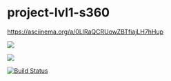 # project-lvl1-s360
https://asciinema.org/a/0LlRaQCRUowZBTfiajLH7hHup

<a href="https://codeclimate.com/github/Erquilenne/project-lvl1-s360/maintainability"><img src="https://api.codeclimate.com/v1/badges/629e5d58f87125489b99/maintainability" /></a>

<a href="https://codeclimate.com/github/Erquilenne/project-lvl1-s360/test_coverage"><img src="https://api.codeclimate.com/v1/badges/629e5d58f87125489b99/test_coverage" /></a>

[![Build Status](https://travis-ci.org/Erquilenne/project-lvl1-s360.svg?branch=master)](https://travis-ci.org/Erquilenne/project-lvl1-s360)
